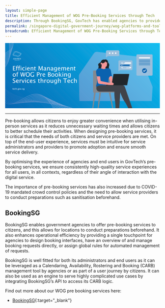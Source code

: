 ```yaml
---
layout: simple-page
title: Efficient Management of WOG Pre-Booking Services through Tech
description: Through BookingSG, GovTech has enabled agencies to provide pre-booking services to citizens. This allows pre planning of in-person activities and reduces waiting times.
permalink: /singapore-digital-government-journey/wog-platforms-and-tools/efficient-management-of-wog-pre-booking-services-through-tech
breadcrumb: Efficient Management of WOG Pre-Booking Services through Tech
---
```


![Efficient Management of WOG Pre-Booking Services through Tech](/images/digital-transformation/Efficient_management_of_wog_pre_booking_services_header_banner.png)

---

Pre-booking allows citizens to enjoy greater convenience when utilising in-person services as it reduces unnecessary waiting times and allows citizens to better schedule their activities. When designing pre-booking services, it is critical that the needs of both citizens and service providers are met. On top of the end-user experience, services must be intuitive for service administrators and providers to promote adoption and ensure smooth service delivery. 

By optimising the experience of agencies and end users in GovTech’s pre-booking services, we ensure consistently high-quality service experiences for all users, in all contexts, regardless of their angle of interaction with the digital service. 

The importance of pre-booking services has also increased due to COVID-19 mandated crowd control policies and the need to allow service providers to conduct preparations such as sanitisation beforehand.

## BookingSG

BookingSG enables government agencies to offer pre-booking services to citizens, and this allows for locations to conduct preparations beforehand. It also enhances operational efficiency by providing a single touchpoint for agencies to design booking interfaces, have an overview of and manage booking requests directly, or assign global rules for automated management of requests.

BookingSG is well fitted for both its administrators and end users as it can be leveraged as a Calendaring, Availability, Rostering and Booking (CARB) management tool by agencies or as part of a user journey by citizens. It can also be used as an engine to serve highly complicated use cases by integrating BookingSG’s API to access its CARB logic. 

Find out more about our WOG pre booking services here:
* [BookingSG](https://www.developer.tech.gov.sg/technologies/data-and-apis/bookingsg.html){:target="_blank"}

